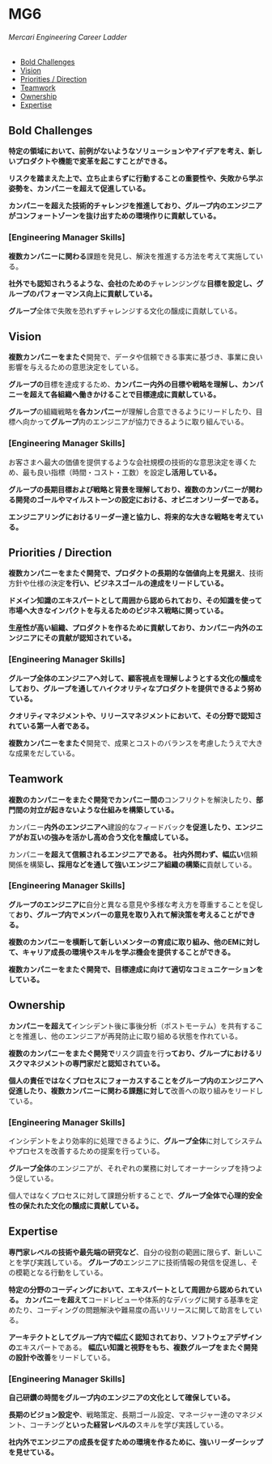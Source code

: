 # MG6
###### Mercari Engineering Career Ladder

 * [Bold Challenges](#bold-challenges)
 * [Vision](#vision)
 * [Priorities / Direction](#priorities--direction)
 * [Teamwork](#teamwork)
 * [Ownership](#ownership)
 * [Expertise](#expertise)

## Bold Challenges
**特定の領域において、前例がないようなソリューションやアイデアを考え、新しいプロダクトや機能で変革を起こすことができる。**

**リスクを踏まえた上で、立ち止まらずに行動することの重要性や、失敗から学ぶ姿勢を、カンパニーを超えて促進している。**

**カンパニーを超えた技術的チャレンジを推進しており、グループ内のエンジニアがコンフォートゾーンを抜け出すための環境作りに貢献している。**

### [Engineering Manager Skills]

**複数カンパニーに関わる**課題を発見し、解決を推進する方法を考えて実施している。

**社外でも認知されうるような、会社のための**チャレンジングな**目標を設定し、グループのパフォーマンス向上に貢献している。**

**グループ**全体で失敗を恐れずチャレンジする文化の醸成に貢献している。


## Vision
**複数カンパニーをまたぐ**開発で、データや信頼できる事実に基づき、事業に良い影響を与えるための意思決定をしている。

**グループの**目標を達成するため、**カンパニー内外の目標や戦略を理解し、カンパニーを超えて各組織へ働きかけることで目標達成に貢献している。**

**グループ**の組織戦略を**各カンパニー**が理解し合意できるようにリードしたり、目標へ向かって**グループ**内のエンジニアが協力できるように取り組んでいる。

### [Engineering Manager Skills]

お客さまへ最大の価値を提供するような会社規模の技術的な意思決定を導くため、最も良い指標（時間・コスト・工数）を設定**し活用している。**

**グループの長期目標および戦略と背景を理解しており、複数のカンパニーが関わる開発のゴールやマイルストーンの設定における、オピニオンリーダーである。**

**エンジニアリングにおけるリーダー達と協力し、将来的な大きな戦略を考えている。**


## Priorities / Direction
**複数カンパニーをまたぐ開発で、プロダクトの長期的な価値向上を見据え**、技術方針や仕様の決定**を行い、ビジネスゴールの達成をリードしている。**

**ドメイン知識のエキスパートとして周囲から認められており、その知識を使って市場へ大きなインパクトを与えるためのビジネス戦略に関っている。**

**生産性が高い組織、プロダクトを作るために貢献しており、カンパニー内外のエンジニアにその貢献が認知されている。**

### [Engineering Manager Skills]

**グループ全体のエンジニアへ対して、顧客視点を理解しようとする文化の醸成をしており、グループを通してハイクオリティなプロダクトを提供できるよう努めている。**

**クオリティマネジメントや、リリースマネジメントにおいて、その分野で認知されている第一人者である。**

**複数カンパニーをまたぐ**開発で、成果とコストのバランスを考慮したうえで大きな成果をだしている。


## Teamwork
**複数のカンパニーをまたぐ開発でカンパニー間の**コンフリクトを解決したり、**部門間の対立が起きないような仕組みを構築している。**

カンパニー**内外のエンジニアへ**建設的なフィードバック**を促進したり、エンジニアがお互いの強みを活かし高め合う文化を醸成している。**

カンパニー**を超えて信頼されるエンジニアである。**
**社内外問わず、幅広い**信頼関係を構築**し、採用などを通して強いエンジニア組織の構築に**貢献している。

### [Engineering Manager Skills]

**グループのエンジニアに**自分と異なる意見や多様な考え方を尊重することを促して**おり、グループ内でメンバーの意見を取り入れて解決策を考えることができる。**

**複数のカンパニーを横断して新しいメンターの育成に取り組み、他のEMに対して、キャリア成長の環境やスキルを学ぶ機会を提供することができる。**

**複数カンパニーをまたぐ開発で、目標達成に向けて適切なコミュニケーションをしている。**


## Ownership
**カンパニーを超えて**インシデント後に事後分析（ポストモーテム）を共有することを推進し、他のエンジニアが再発防止に取り組める状態を作れている。

**複数のカンパニーをまたぐ開発で**リスク調査を行**っており、グループにおけるリスクマネジメントの専門家だと認知されている。**

**個人の責任ではなくプロセスにフォーカスすることをグループ内のエンジニアへ促進したり、複数カンパニーに関わる課題に対して**改善への取り組みをリードしている。

### [Engineering Manager Skills]

インシデントをより効率的に処理できるように、**グループ全体**に対してシステムやプロセスを改善するための提案を行っている。

**グループ全体**のエンジニアが、それぞれの業務に対してオーナーシップを持つよう促している。

個人ではなくプロセスに対して課題分析することで、**グループ全体で心理的安全性の保たれた文化の醸成に貢献している。**


## Expertise
**専門家レベルの技術や最先端の研究など**、自分の役割の範囲に限らず、新しいことを学び実践している。
**グループの**エンジニアに技術情報の発信を促進し、その模範となる行動をしている。

**特定の分野のコーディングにおいて、エキスパートとして周囲から認められている。**
**カンパニーを超えて**コードレビューや体系的なデバッグに関する基準を定めたり、コーディングの問題解決や難易度の高いリリースに関して助言をしている。

**アーキテクトとしてグループ内で幅広く認知されており、ソフトウェアデザインの**エキスパートである。
**幅広い知識と視野をもち、複数グループをまたぐ開発の設計や改善**をリードしている。

### [Engineering Manager Skills]

**自己研鑽の時間をグループ内のエンジニアの文化として確保している。**

**長期のビジョン設定や**、戦略策定、長期ゴール設定、マネージャー達のマネジメント、コーチング**といった経営レベルの**スキルを学び実践している。

**社内外でエンジニアの成長を促すための環境を作るために、強いリーダーシップを見せている。**

